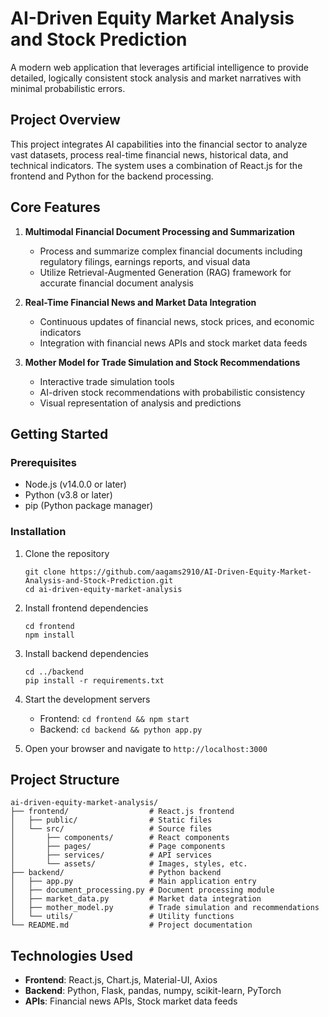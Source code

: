 # AI-Driven Equity Market Analysis and Stock Prediction

A modern web application that leverages artificial intelligence to provide detailed, logically consistent stock analysis and market narratives with minimal probabilistic errors.

## Project Overview

This project integrates AI capabilities into the financial sector to analyze vast datasets, process real-time financial news, historical data, and technical indicators. The system uses a combination of React.js for the frontend and Python for the backend processing.

## Core Features

1. **Multimodal Financial Document Processing and Summarization**
   - Process and summarize complex financial documents including regulatory filings, earnings reports, and visual data
   - Utilize Retrieval-Augmented Generation (RAG) framework for accurate financial document analysis

2. **Real-Time Financial News and Market Data Integration**
   - Continuous updates of financial news, stock prices, and economic indicators
   - Integration with financial news APIs and stock market data feeds

3. **Mother Model for Trade Simulation and Stock Recommendations**
   - Interactive trade simulation tools
   - AI-driven stock recommendations with probabilistic consistency
   - Visual representation of analysis and predictions

## Getting Started

### Prerequisites
- Node.js (v14.0.0 or later)
- Python (v3.8 or later)
- pip (Python package manager)

### Installation

1. Clone the repository
   ```
   git clone https://github.com/aagams2910/AI-Driven-Equity-Market-Analysis-and-Stock-Prediction.git
   cd ai-driven-equity-market-analysis
   ```

2. Install frontend dependencies
   ```
   cd frontend
   npm install
   ```

3. Install backend dependencies
   ```
   cd ../backend
   pip install -r requirements.txt
   ```

4. Start the development servers
   - Frontend: `cd frontend && npm start`
   - Backend: `cd backend && python app.py`

5. Open your browser and navigate to `http://localhost:3000`

## Project Structure

```
ai-driven-equity-market-analysis/
├── frontend/                  # React.js frontend
│   ├── public/                # Static files
│   └── src/                   # Source files
│       ├── components/        # React components
│       ├── pages/             # Page components
│       ├── services/          # API services
│       └── assets/            # Images, styles, etc.
├── backend/                   # Python backend
│   ├── app.py                 # Main application entry
│   ├── document_processing.py # Document processing module
│   ├── market_data.py         # Market data integration
│   ├── mother_model.py        # Trade simulation and recommendations
│   └── utils/                 # Utility functions
└── README.md                  # Project documentation
```

## Technologies Used

- **Frontend**: React.js, Chart.js, Material-UI, Axios
- **Backend**: Python, Flask, pandas, numpy, scikit-learn, PyTorch
- **APIs**: Financial news APIs, Stock market data feeds

